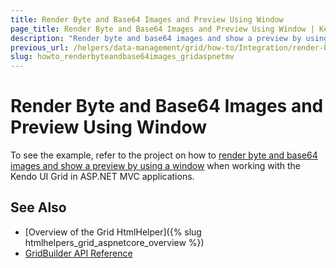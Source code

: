 ```yaml
---
title: Render Byte and Base64 Images and Preview Using Window
page_title: Render Byte and Base64 Images and Preview Using Window | Kendo UI Grid HtmlHelper for ASP.NET MVC
description: "Render byte and base64 images and show a preview by using a window when working with the Kendo UI Grid in ASP.NET MVC applications."
previous_url: /helpers/data-management/grid/how-to/Integration/render-byte-base64-show-preview-window
slug: howto_renderbyteandbase64images_gridaspnetmv
---
```


# Render Byte and Base64 Images and Preview Using Window

To see the example, refer to the project on how to [render byte and base64 images and show a preview by using a window](https://github.com/telerik/ui-for-aspnet-mvc-examples/tree/master/grid/grid-render-byte-and-base64-images-and-show-preview-using-window) when working with the Kendo UI Grid in ASP.NET MVC applications.

## See Also

* [Overview of the Grid HtmlHelper]({% slug htmlhelpers_grid_aspnetcore_overview %})
* [GridBuilder API Reference](http://docs.telerik.com/aspnet-mvc/api/Kendo.Mvc.UI.Fluent/GridBuilder)
